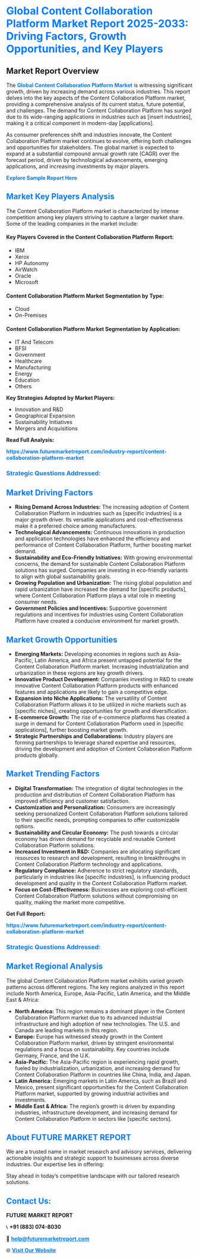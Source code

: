 <h1 style="color: #007BFF;">Global Content Collaboration Platform Market Report 2025-2033: Driving Factors, Growth Opportunities, and Key Players</h1>

<section id="overview">
<h2>Market Report Overview</h2>
<p>The <a href="https://www.futuremarketreport.com/industry-report/content-collaboration-platform-market" style="color: #007BFF; text-decoration: none;"><strong>Global Content Collaboration Platform Market</strong></a> is witnessing significant growth, driven by increasing demand across various industries. This report delves into the key aspects of the Content Collaboration Platform market, providing a comprehensive analysis of its current status, future potential, and challenges. The demand for Content Collaboration Platform has surged due to its wide-ranging applications in industries such as [insert industries], making it a critical component in modern-day [applications].</p>
<p>As consumer preferences shift and industries innovate, the Content Collaboration Platform market continues to evolve, offering both challenges and opportunities for stakeholders. The global market is expected to expand at a substantial compound annual growth rate (CAGR) over the forecast period, driven by technological advancements, emerging applications, and increasing investments by major players.</p>
</section>

<section id="overview">
<p><a href="https://www.futuremarketreport.com/request-sample/reportId=34284" style="color: #007BFF; text-decoration: none;"><strong>Explore Sample Report Here</strong></a></p>
</section>

<section id="key-players">
<h2 style="color: #007BFF;">Market Key Players Analysis</h2>
<p>The Content Collaboration Platform market is characterized by intense competition among key players striving to capture a larger market share. Some of the leading companies in the market include:</p>
<h4>Key Players Covered in the Content Collaboration Platform Report:</h4>
<ul><li>IBM</li><li>Xerox</li><li>HP Autonomy</li><li>AirWatch</li><li>Oracle</li><li>Microsoft</li></ul>
<h4>Content Collaboration Platform Market Segmentation by Type:</h4>
<ul><li>Cloud</li><li>On-Premises</li></ul>

<h4>Content Collaboration Platform Market Segmentation by Application:</h4>
<ul><li>IT And Telecom</li><li>BFSI</li><li>Government</li><li>Healthcare</li><li>Manufacturing</li><li>Energy</li><li>Education</li><li>Others</li></ul>
<p><strong>Key Strategies Adopted by Market Players:</strong></p>
<ul>
<li>Innovation and R&D</li>
<li>Geographical Expansion</li>
<li>Sustainability Initiatives</li>
<li>Mergers and Acquisitions</li>
</ul>
</section>

<section>
<p><strong>Read Full Analysis: </strong></p><a href="https://www.futuremarketreport.com/industry-report/content-collaboration-platform-market" style="color: #007BFF; text-decoration: none;"><strong>https://www.futuremarketreport.com/industry-report/content-collaboration-platform-market</strong></a>
<h3 style="color: #007BFF;">Strategic Questions Addressed:</h3>
</section>

<section id="driving-factors">
<h2 style="color: #007BFF;">Market Driving Factors</h2>
<ul>
<li><strong>Rising Demand Across Industries:</strong> The increasing adoption of Content Collaboration Platform in industries such as [specific industries] is a major growth driver. Its versatile applications and cost-effectiveness make it a preferred choice among manufacturers.</li>
<li><strong>Technological Advancements:</strong> Continuous innovations in production and application technologies have enhanced the efficiency and performance of Content Collaboration Platform, further boosting market demand.</li>
<li><strong>Sustainability and Eco-Friendly Initiatives:</strong> With growing environmental concerns, the demand for sustainable Content Collaboration Platform solutions has surged. Companies are investing in eco-friendly variants to align with global sustainability goals.</li>
<li><strong>Growing Population and Urbanization:</strong> The rising global population and rapid urbanization have increased the demand for [specific products], where Content Collaboration Platform plays a vital role in meeting consumer needs.</li>
<li><strong>Government Policies and Incentives:</strong> Supportive government regulations and incentives for industries using Content Collaboration Platform have created a conducive environment for market growth.</li>
</ul>
</section>

<section id="growth-opportunities">
<h2 style="color: #007BFF;">Market Growth Opportunities</h2>
<ul>
<li><strong>Emerging Markets:</strong> Developing economies in regions such as Asia-Pacific, Latin America, and Africa present untapped potential for the Content Collaboration Platform market. Increasing industrialization and urbanization in these regions are key growth drivers.</li>
<li><strong>Innovative Product Development:</strong> Companies investing in R&D to create innovative Content Collaboration Platform products with enhanced features and applications are likely to gain a competitive edge.</li>
<li><strong>Expansion into Niche Applications:</strong> The versatility of Content Collaboration Platform allows it to be utilized in niche markets such as [specific niches], creating opportunities for growth and diversification.</li>
<li><strong>E-commerce Growth:</strong> The rise of e-commerce platforms has created a surge in demand for Content Collaboration Platform used in [specific applications], further boosting market growth.</li>
<li><strong>Strategic Partnerships and Collaborations:</strong> Industry players are forming partnerships to leverage shared expertise and resources, driving the development and adoption of Content Collaboration Platform products globally.</li>
</ul>
</section>

<section id="trending-factors">
<h2 style="color: #007BFF;">Market Trending Factors</h2>
<ul>
<li><strong>Digital Transformation:</strong> The integration of digital technologies in the production and distribution of Content Collaboration Platform has improved efficiency and customer satisfaction.</li>
<li><strong>Customization and Personalization:</strong> Consumers are increasingly seeking personalized Content Collaboration Platform solutions tailored to their specific needs, prompting companies to offer customizable options.</li>
<li><strong>Sustainability and Circular Economy:</strong> The push towards a circular economy has driven demand for recyclable and reusable Content Collaboration Platform solutions.</li>
<li><strong>Increased Investment in R&D:</strong> Companies are allocating significant resources to research and development, resulting in breakthroughs in Content Collaboration Platform technology and applications.</li>
<li><strong>Regulatory Compliance:</strong> Adherence to strict regulatory standards, particularly in industries like [specific industries], is influencing product development and quality in the Content Collaboration Platform market.</li>
<li><strong>Focus on Cost-Effectiveness:</strong> Businesses are exploring cost-efficient Content Collaboration Platform solutions without compromising on quality, making the market more competitive.</li>
</ul>
</section>

<section>
<p><strong>Get Full Report: </strong></p><a href="https://www.futuremarketreport.com/industry-report/content-collaboration-platform-market" style="color: #007BFF; text-decoration: none;"><strong>https://www.futuremarketreport.com/industry-report/content-collaboration-platform-market</strong></a>
<h3 style="color: #007BFF;">Strategic Questions Addressed:</h3>
</section>


<section id="regional-analysis">
<h2 style="color: #007BFF;">Market Regional Analysis</h2>
<p>The global Content Collaboration Platform market exhibits varied growth patterns across different regions. The key regions analyzed in this report include North America, Europe, Asia-Pacific, Latin America, and the Middle East & Africa:</p>
<ul>
<li><strong>North America:</strong> This region remains a dominant player in the Content Collaboration Platform market due to its advanced industrial infrastructure and high adoption of new technologies. The U.S. and Canada are leading markets in this region.</li>
<li><strong>Europe:</strong> Europe has witnessed steady growth in the Content Collaboration Platform market, driven by stringent environmental regulations and a focus on sustainability. Key countries include Germany, France, and the U.K.</li>
<li><strong>Asia-Pacific:</strong> The Asia-Pacific region is experiencing rapid growth, fueled by industrialization, urbanization, and increasing demand for Content Collaboration Platform in countries like China, India, and Japan.</li>
<li><strong>Latin America:</strong> Emerging markets in Latin America, such as Brazil and Mexico, present significant opportunities for the Content Collaboration Platform market, supported by growing industrial activities and investments.</li>
<li><strong>Middle East & Africa:</strong> The region’s growth is driven by expanding industries, infrastructure development, and increasing demand for Content Collaboration Platform in sectors like [specific sectors].</li>
</ul>
</section>

<footer>
<h2 style="color: #007BFF;">About FUTURE MARKET REPORT</h2>
<p>We are a trusted name in market research and advisory services, delivering actionable insights and strategic support to businesses across diverse industries. Our expertise lies in offering:</p>

<p>Stay ahead in today’s competitive landscape with our tailored research solutions.</p>

<h2 style="color: #007BFF;">Contact Us:</h2>
<p><strong>FUTURE MARKET REPORT</strong></p>
<p>📞 <strong>+91 (883) 074-8030</strong></p>
<p>📧 <strong><a href="mailto:help@futuremarketreport.com" style="color: #007BFF;">help@futuremarketreport.com</a></strong></p>
<p>🌐 <strong><a href="https://www.futuremarketreport.com/" style="color: #007BFF;">Visit Our Website</a></strong></p>
</footer>